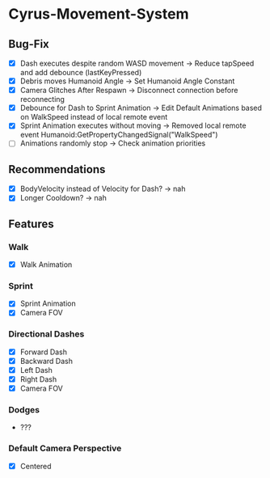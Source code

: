 # Cyrus-Movement-System
## Bug-Fix
- [X] Dash executes despite random WASD movement -> Reduce tapSpeed and add debounce (lastKeyPressed)
- [X] Debris moves Humanoid Angle -> Set Humanoid Angle Constant
- [X] Camera Glitches After Respawn -> Disconnect connection before reconnecting
- [X] Debounce for Dash to Sprint Animation -> Edit Default Animations based on WalkSpeed instead of local remote event
- [X] Sprint Animation executes without moving -> Removed local remote event Humanoid:GetPropertyChangedSignal("WalkSpeed")
- [ ] Animations randomly stop -> Check animation priorities

## Recommendations
- [X] BodyVelocity instead of Velocity for Dash? -> nah
- [X] Longer Cooldown? -> nah

## Features
### Walk
- [X] Walk Animation

### Sprint
- [X] Sprint Animation
- [X] Camera FOV

### Directional Dashes
- [X] Forward Dash
- [X] Backward Dash
- [X] Left Dash
- [X] Right Dash
- [X] Camera FOV

### Dodges
- ???

### Default Camera Perspective
- [X] Centered
